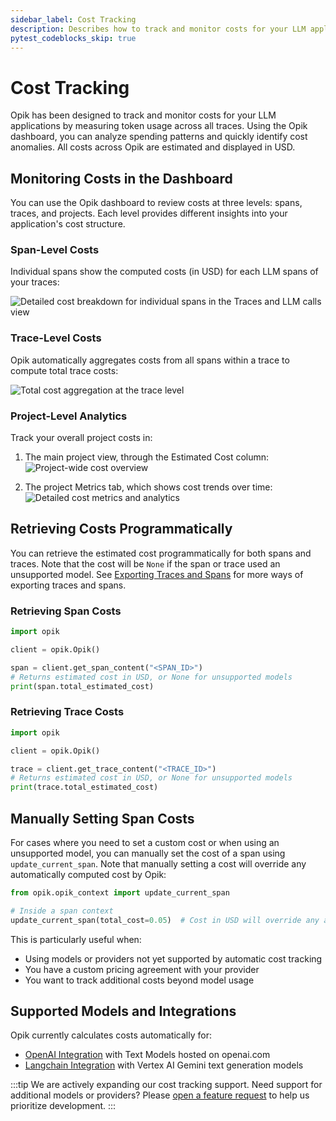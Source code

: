 ```yaml
---
sidebar_label: Cost Tracking
description: Describes how to track and monitor costs for your LLM applications using Opik
pytest_codeblocks_skip: true
---
```


# Cost Tracking

Opik has been designed to track and monitor costs for your LLM applications by measuring token usage across all traces. Using the Opik dashboard, you can analyze spending patterns and quickly identify cost anomalies. All costs across Opik are estimated and displayed in USD.

## Monitoring Costs in the Dashboard

You can use the Opik dashboard to review costs at three levels: spans, traces, and projects. Each level provides different insights into your application's cost structure.

### Span-Level Costs

Individual spans show the computed costs (in USD) for each LLM spans of your traces:

![Detailed cost breakdown for individual spans in the Traces and LLM calls view](/img/tracing/cost_tracking_span.png)

### Trace-Level Costs

Opik automatically aggregates costs from all spans within a trace to compute total trace costs:

![Total cost aggregation at the trace level](/img/tracing/cost_tracking_trace_view.png)

### Project-Level Analytics

Track your overall project costs in:

1. The main project view, through the Estimated Cost column:
   ![Project-wide cost overview](/img/tracing/cost_tracking_project.png)

2. The project Metrics tab, which shows cost trends over time:
   ![Detailed cost metrics and analytics](/img/tracing/cost_tracking_project_metrics.png)

## Retrieving Costs Programmatically

You can retrieve the estimated cost programmatically for both spans and traces. Note that the cost will be `None` if the span or trace used an unsupported model. See [Exporting Traces and Spans](./export_data.md) for more ways of exporting traces and spans.

### Retrieving Span Costs

```python
import opik

client = opik.Opik()

span = client.get_span_content("<SPAN_ID>")
# Returns estimated cost in USD, or None for unsupported models
print(span.total_estimated_cost)
```

### Retrieving Trace Costs

```python
import opik

client = opik.Opik()

trace = client.get_trace_content("<TRACE_ID>")
# Returns estimated cost in USD, or None for unsupported models
print(trace.total_estimated_cost)
```

## Manually Setting Span Costs

For cases where you need to set a custom cost or when using an unsupported model, you can manually set the cost of a span using `update_current_span`. Note that manually setting a cost will override any automatically computed cost by Opik:

```python
from opik.opik_context import update_current_span

# Inside a span context
update_current_span(total_cost=0.05)  # Cost in USD will override any automatic cost calculation
```

This is particularly useful when:
- Using models or providers not yet supported by automatic cost tracking
- You have a custom pricing agreement with your provider
- You want to track additional costs beyond model usage

## Supported Models and Integrations

Opik currently calculates costs automatically for:
- [OpenAI Integration](./integrations/openai.md) with Text Models hosted on openai.com
- [Langchain Integration](./integrations/langchain.md) with Vertex AI Gemini text generation models

:::tip
We are actively expanding our cost tracking support. Need support for additional models or providers? Please [open a feature request](https://github.com/comet-ml/opik/issues) to help us prioritize development.
:::
